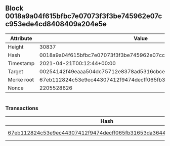 ## Block 0018a9a04f615bfbc7e07073f3f3be745962e07cc953ede4cd8408409a204e5e

Attribute | Value
--- | ---
Height | 30837
Hash | 0018a9a04f615bfbc7e07073f3f3be745962e07cc953ede4cd8408409a204e5e
Timestamp | 2021-04-21T00:12:44+00:00
Target | 00254142f49eaaa504dc75712e8378ad5316cbcead634704b3734b6271167cc4
Merke root | 67eb112824c53e9ec44307412f9474decff065fb31653da36441579f120c975a
Nonce | 2205528626

```

```

### Transactions

Hash | Amount
--- | ---
[67eb112824c53e9ec44307412f9474decff065fb31653da36441579f120c975a](67eb112824c53e9ec44307412f9474decff065fb31653da36441579f120c975a.md) | 10.00000000 SKEPTI 
